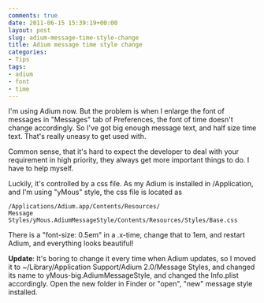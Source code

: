```yaml
---
comments: true
date: 2011-06-15 15:39:19+00:00
layout: post
slug: adium-message-time-style-change
title: Adium message time style change
categories:
- Tips
tags:
- adium
- font
- time
---
```


I'm using Adium now. But the problem is when I enlarge the font of messages in "Messages" tab of Preferences, the font of time doesn't change accordingly. So I've got big enough message text, and half size time text. That's really uneasy to get used with.

Common sense, that it's hard to expect the developer to deal with your requirement in high priority, they always get more important things to do. I have to help myself.

Luckily, it's controlled by a css file. As my Adium is installed in /Application, and I'm using "yMous" style, the css file is located as

    /Applications/Adium.app/Contents/Resources/
    Message Styles/yMous.AdiumMessageStyle/Contents/Resources/Styles/Base.css

There is a "font-size: 0.5em" in a .x-time, change that to 1em, and restart Adium, and everything looks beautiful!

**Update**: It's boring to change it every time when Adium updates, so I moved it to ~/Library/Application Support/Adium 2.0/Message Styles, and changed its name to yMous-big.AdiumMessageStyle, and changed the Info.plist accordingly. Open the new folder in Finder or "open", "new" message style installed.




